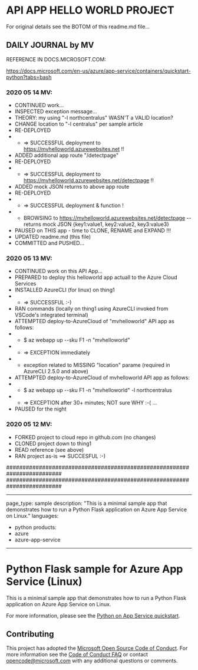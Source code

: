 # API APP HELLO WORLD PROJECT

For original details see the BOTOM of this readme.md file...

## DAILY JOURNAL by MV

REFERENCE IN DOCS.MICROSOFT.COM: 

https://docs.microsoft.com/en-us/azure/app-service/containers/quickstart-python?tabs=bash

### 2020 05 14 MV: 
- CONTINUED work... 
- INSPECTED exception message... 
- THEORY: my using "-l northcentralus" WASN'T a VALID location? 
- CHANGE location to "-l centralus" per sample article
- RE-DEPLOYED 
- - => SUCCESSFUL deployment to https://mvhelloworld.azurewebsites.net !!
- ADDED additional app route "/detectpage"
- RE-DEPLOYED
- - => SUCCESSFUL deployment to https://mvhelloworld.azurewebsites.net/detectpage !!
- ADDED mock JSON returns to above app route 
- RE-DEPLOYED
- - => SUCCESSFUL deployment & function ! 
- - BROWSING to https://mvhelloworld.azurewebsites.net/detectpage 
-- returns mock JSON  {key1:value1, key2:value2, key3:value3} 
- PAUSED on THIS app - time to CLONE, RENAME and EXPAND !!! 
- UPDATED readme.md (this file)
- COMMITTED and PUSHED...

### 2020 05 13 MV: 
- CONTINUED work on this API App...
- PREPARED to deploy this helloworld app actuall to the Azure Cloud Services
- INSTALLED AzureCLI (for linux) on thing1 
- - => SUCCESSFUL :-)
- RAN commands (locally on thing1 using AzureCLI invoked from VSCode's integrated terminal)
- ATTEMPTED deploy-to-AzureCloud of "mvhelloworld" API app as follows: 
- - $ az webapp up --sku F1 -n "mvhelloworld"
- - => EXCEPTION immediately
- - exception related to MISSING "location" parame (required in AzureCLI 2.5.0 and above)
- ATTEMPTED deploy-to-AzureCloud of mvhelloworld API app as follows: 
- - $ az webapp up --sku F1 -n "mvhelloworld" -l northcentralus
- - => EXCEPTION after 30+ minutes; NOT sure WHY :-( ... 
- PAUSED for the night

### 2020 05 12 MV: 
- FORKED project to cloud repo in github.com (no changes)
- CLONED project down to thing1
- READ reference (see above)
- RAN project as-is ==> SUCCESFUL :-) 

#########################################################################
#########################################################################

---
page_type: sample
description: "This is a minimal sample app that demonstrates how to run a Python Flask application on Azure App Service on Linux."
languages:
- python
products:
- azure
- azure-app-service
---

# Python Flask sample for Azure App Service (Linux)

This is a minimal sample app that demonstrates how to run a Python Flask application on Azure App Service on Linux.

For more information, please see the [Python on App Service quickstart](https://docs.microsoft.com/azure/app-service/containers/quickstart-python).

## Contributing

This project has adopted the [Microsoft Open Source Code of Conduct](https://opensource.microsoft.com/codeofconduct/). For more information see the [Code of Conduct FAQ](https://opensource.microsoft.com/codeofconduct/faq/) or contact [opencode@microsoft.com](mailto:opencode@microsoft.com) with any additional questions or comments.
